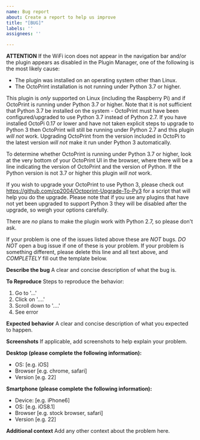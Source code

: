 ```yaml
---
name: Bug report
about: Create a report to help us improve
title: "[BUG]"
labels: ''
assignees: ''

---
```


****ATTENTION****
If the WiFi icon does not appear in the navigation bar and/or the plugin appears as disabled in the Plugin Manager, one of the following is the most likely cause:

- The plugin was installed on an operating system other than Linux.
- The OctoPrint installation is not running under Python 3.7 or higher.

This plugin is _only_ supported on Linux (including the Raspberry Pi) and if OctoPrint is running under Python 3.7 or higher. Note that it is not sufficient that Python 3.7 be installed on the system - OctoPrint must have been configured/upgraded to use Python 3.7 instead of Python 2.7. If you have installed OctoPi 0.17 or lower and have not taken explicit steps to upgrade to Python 3 then OctoPrint will still be running under Python 2.7 and this plugin _will not_ work. Upgrading OctoPrint from the version included in OctoPi to the latest version _will not_ make it run under Python 3 automatically.

To determine whether OctoPrint is running under Python 3.7 or higher, look at the very bottom of your OctoPrint UI in the browser, where there will be a line indicating the version of OctoPrint and the version of Python. If the Python version is not 3.7 or higher this plugin _will not_ work.

If you wish to upgrade your OctoPrint to use Python 3, please check out https://github.com/cp2004/Octoprint-Upgrade-To-Py3 for a script that will help you do the upgrade. Please note that if you use any plugins that have not yet been upgraded to support Python 3 they will be disabled after the upgrade, so weigh your options carefully.

There are _no_ plans to make the plugin work with Python 2.7, so please don't ask. 

If your problem is one of the issues listed above these are _NOT_ bugs. _DO NOT_ open a bug issue if one of these is your problem. If your problem is something different, please delete this line and all text above, and _COMPLETELY_ fill out the template below.

**Describe the bug**
A clear and concise description of what the bug is.

**To Reproduce**
Steps to reproduce the behavior:
1. Go to '...'
2. Click on '....'
3. Scroll down to '....'
4. See error

**Expected behavior**
A clear and concise description of what you expected to happen.

**Screenshots**
If applicable, add screenshots to help explain your problem.

**Desktop (please complete the following information):**
 - OS: [e.g. iOS]
 - Browser [e.g. chrome, safari]
 - Version [e.g. 22]

**Smartphone (please complete the following information):**
 - Device: [e.g. iPhone6]
 - OS: [e.g. iOS8.1]
 - Browser [e.g. stock browser, safari]
 - Version [e.g. 22]

**Additional context**
Add any other context about the problem here.
